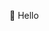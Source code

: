 👋 Hello

<!---
Mysurii/Mysurii is a ✨ special ✨ repository because its `README.md` (this file) appears on your GitHub profile.
You can click the Preview link to take a look at your changes.
--->
